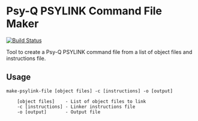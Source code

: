 # Psy-Q PSYLINK Command File Maker

[![Build Status](https://github.com/devon-artmeier/make-psylink-file/actions/workflows/cmake-multi-platform.yml/badge.svg)](https://github.com/devon-artmeier/make-psylink-file/actions/workflows/cmake-multi-platform.yml)

Tool to create a Psy-Q PSYLINK command file from a list of object files and instructions file.

## Usage

    make-psylink-file [object files] -c [instructions] -o [output]
    
        [object files]    - List of object files to link
        -c [instructions] - Linker instructions file
        -o [output]       - Output file
